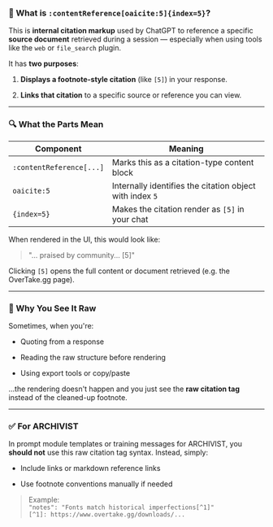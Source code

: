 ### 🧩 What is `:contentReference[oaicite:5]{index=5}`?

This is **internal citation markup** used by ChatGPT to reference a specific **source document** retrieved during a session — especially when using tools like the `web` or `file_search` plugin.

It has **two purposes**:

1. **Displays a footnote-style citation** (like `[5]`) in your response.
    
2. **Links that citation** to a specific source or reference you can view.
    

---

### 🔍 What the Parts Mean

|Component|Meaning|
|---|---|
|`:contentReference[...]`|Marks this as a citation-type content block|
|`oaicite:5`|Internally identifies the citation object with index `5`|
|`{index=5}`|Makes the citation render as `[5]` in your chat|

When rendered in the UI, this would look like:

> "... praised by community... [5]"

Clicking `[5]` opens the full content or document retrieved (e.g. the OverTake.gg page).

---

### 🤖 Why You See It Raw

Sometimes, when you're:

- Quoting from a response
    
- Reading the raw structure before rendering
    
- Using export tools or copy/paste
    

…the rendering doesn't happen and you just see the **raw citation tag** instead of the cleaned-up footnote.

---

### ✅ For ARCHIVIST

In prompt module templates or training messages for ARCHIVIST, you **should not** use this raw citation tag syntax. Instead, simply:

- Include links or markdown reference links
    
- Use footnote conventions manually if needed
    

> Example:  
> `"notes": "Fonts match historical imperfections[^1]"`  
> `[^1]: https://www.overtake.gg/downloads/...`